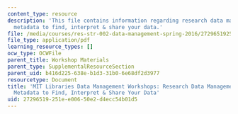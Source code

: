 ```yaml
---
content_type: resource
description: 'This file contains information regarding research data management: using
  metadata to find, interpret & share your data.'
file: /media/courses/res-str-002-data-management-spring-2016/27296519251ee00650e2d4ecc54b01d5_MITRES_STR_002S16_usngmeta.pdf
file_type: application/pdf
learning_resource_types: []
ocw_type: OCWFile
parent_title: Workshop Materials
parent_type: SupplementalResourceSection
parent_uid: b416d225-638e-b1d3-31b0-6e68df2d3977
resourcetype: Document
title: 'MIT Libraries Data Management Workshops: Research Data Management:  Using
  Metadata to Find, Interpret & Share Your Data'
uid: 27296519-251e-e006-50e2-d4ecc54b01d5
---
```

